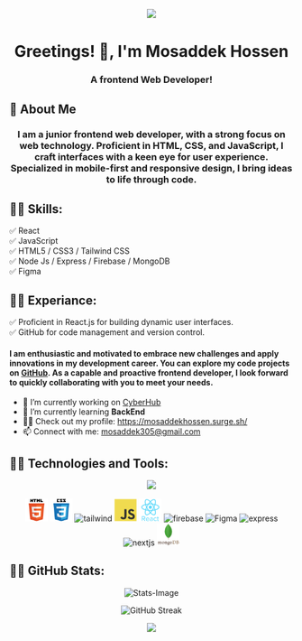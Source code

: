 <p relative align="center">
  <img src="https://i.ibb.co/nsPkJq2/github.jpg" />
</p>

<h1 absolute align="center">Greetings! 👋, I'm Mosaddek Hossen</h1>
<h3 align="center">A frontend Web Developer!</h3>

## 🚀 About Me
### <p align="center">I am a junior frontend web developer, with a strong focus on web technology. Proficient in HTML, CSS, and JavaScript, I craft interfaces with a keen eye for user experience. Specialized in mobile-first and responsive design, I bring ideas to life through code.</p>

## 👨‍💻 Skills: 
✅ React <br> 
✅ JavaScript <br>
✅ HTML5 / CSS3 / Tailwind CSS <br>
✅ Node Js / Express / Firebase / MongoDB <br>
✅ Figma <br>

## 👨‍💻 Experiance: 

✅ Proficient in React.js for building dynamic user interfaces. <br> 
✅ GitHub for code management and version control. <br> 

#### I am enthusiastic and motivated to embrace new challenges and apply innovations in my development career. You can explore my code projects on [GitHub](https://github.com/MosaddekHossen?tab=repositories). As a capable and proactive frontend developer, I look forward to quickly collaborating with you to meet your needs.

- 🔭 I’m currently working on <a href="https://123sweet-copy.surge.sh/" target="_blank">CyberHub</a>
- 🌱 I’m currently learning <strong>BackEnd</strong>
- 👨‍💻 Check out my profile: <a href="https://mosaddekhossen.surge.sh/" target="_blank">https://mosaddekhossen.surge.sh/</a>
- 📫 Connect with me: <a href="mailto:mosaddek305@gmail.com">mosaddek305@gmail.com</a>

## 👨‍💻 Technologies and Tools: 

<p align="center">
  <a href="https://skillicons.dev">
    <img src="https://skillicons.dev/icons?i=html,css,js,react,nodejs,tailwind,mongodb,git" />
  </a>
</p>

<p align="center">
  <img src="https://raw.githubusercontent.com/devicons/devicon/master/icons/html5/html5-original-wordmark.svg" alt="html5" width="40" height="40"/>
  <img src="https://raw.githubusercontent.com/devicons/devicon/master/icons/css3/css3-original-wordmark.svg" alt="css3" width="40" height="40"/>
  <img src="https://www.vectorlogo.zone/logos/tailwindcss/tailwindcss-icon.svg" alt="tailwind" width="40" height="40"/>
  <img src="https://raw.githubusercontent.com/devicons/devicon/master/icons/javascript/javascript-original.svg" alt="javascript" width="40" height="40"/>
  <img src="https://raw.githubusercontent.com/devicons/devicon/master/icons/react/react-original-wordmark.svg" alt="react" width="40" height="40"/>
  <img src="https://www.vectorlogo.zone/logos/firebase/firebase-icon.svg" alt="firebase" width="40" height="40"/>
  <img src="https://encrypted-tbn0.gstatic.com/images?q=tbn:ANd9GcTsAP_G6R8_10bS-WeF8BY_1lf_Opeq4LofYQ&usqp=CAU" alt="Figma" width="40" height="40"/>
  <img src="https://e7.pngegg.com/pngimages/1005/334/png-clipart-express-js-node-js-javascript-session-web-application-others-miscellaneous-angle.png" alt="express" width="40" height="40"/>
  <img src="https://res.cloudinary.com/practicaldev/image/fetch/s--bWAzTHrN--/c_imagga_scale,f_auto,fl_progressive,h_420,q_auto,w_1000/https://dev-to-uploads.s3.amazonaws.com/uploads/articles/h8vshokrazrgrnurqed8.jpg" alt="nextjs" width="40" height="40"/>
  <img src="https://raw.githubusercontent.com/devicons/devicon/master/icons/mongodb/mongodb-original-wordmark.svg" alt="mongodb" width="40" height="40"/>
</p>

## 👨‍💻 GitHub Stats:

 <p align="center">
    <img src="https://github-readme-stats.vercel.app/api/top-langs?username=mosaddekhossen&theme=dark&title_color=fff&text_color=fff&border=5pxsolidred&layout=compact" alt="Stats-Image" />
 </p>

<p align="center">
  <img src="https://github-readme-streak-stats.herokuapp.com/?user=mosaddekhossen&theme=github-dark" alt="GitHub Streak" />
</p>

<p align="center">
  <img src="https://raw.githubusercontent.com/shakilahmedatik/shakilahmedatik/36f6082eed9388f5965d96f2fbc917a2cb888c89/wave.svg" />
</p>
